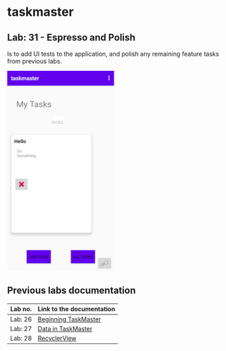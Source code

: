 # taskmaster

## Lab: 31 - Espresso and Polish
Is to add UI tests to the application, and polish any remaining feature tasks from previous labs.

![Homepage](/screenshots/lab31/home_page.png)




## Previous labs documentation

| Lab no.       | Link to the documentation  |         
| ------------|-----------------------------|
|Lab: 26|[Beginning TaskMaster](labs/LAB26.md)|
|Lab: 27|[Data in TaskMaster](labs/LAB27.md)|
|Lab: 28|[RecyclerView](labs/LAB28.md)|
